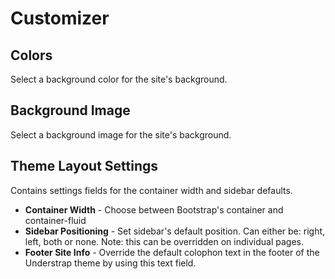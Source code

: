 # Customizer

## Colors 

Select a background color for the site's background.

## Background Image

Select a background image for the site's background.

## Theme Layout Settings

Contains settings fields for the container width and sidebar defaults.

- **Container Width** - Choose between Bootstrap's container and container-fluid
- **Sidebar Positioning** - Set sidebar's default position. Can either be: right, left, both or none. Note: this can be overridden on individual pages.
- **Footer Site Info** - Override the default colophon text in the footer of the Understrap theme by using this text field.